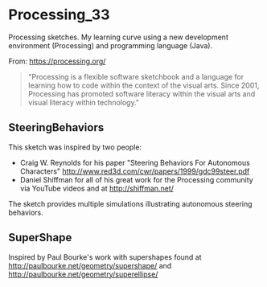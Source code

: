 # Processing_33
Processing sketches.  My learning curve using a new development environment (Processing) and programming language (Java).

From: https://processing.org/

>"Processing is a flexible software sketchbook and a language for learning how to code within the context of the visual arts. Since 2001, Processing has promoted software literacy within the visual arts and visual literacy within technology."


## SteeringBehaviors

This sketch was inspired by two people: 
- Craig W. Reynolds for his paper "Steering Behaviors For Autonomous Characters"  http://www.red3d.com/cwr/papers/1999/gdc99steer.pdf
- Daniel Shiffman for all of his great work for the Processing community via YouTube videos and at http://shiffman.net/

The sketch provides multiple simulations illustrating autonomous steering behaviors.

## SuperShape

Inspired by Paul Bourke's work with supershapes found at http://paulbourke.net/geometry/supershape/ and http://paulbourke.net/geometry/superellipse/

